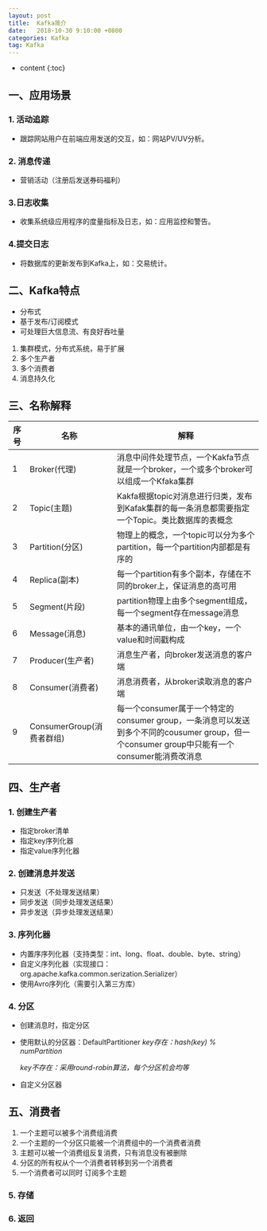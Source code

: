 ```yaml
---
layout: post
title:  Kafka简介
date:   2018-10-30 9:10:00 +0800
categories: Kafka
tag: Kafka
---
```


* content
{:toc}


## 一、应用场景
### 1. 活动追踪
- 跟踪网站用户在前端应用发送的交互，如：网站PV/UV分析。

### 2. 消息传递
- 营销活动（注册后发送券码福利）

### 3.日志收集
- 收集系统级应用程序的度量指标及日志，如：应用监控和警告。

### 4.提交日志
- 将数据库的更新发布到Kafka上，如：交易统计。

## 二、Kafka特点
- 分布式
- 基于发布/订阅模式
- 可处理巨大信息流、有良好吞吐量

1. 集群模式，分布式系统，易于扩展
2. 多个生产者
3. 多个消费者
4. 消息持久化


## 三、名称解释
| 序号 | 名称                      | 解释                                                         |
| ---- | ------------------------- | ------------------------------------------------------------ |
| 1    | Broker(代理)              | 消息中间件处理节点，一个Kakfa节点就是一个broker，一个或多个broker可以组成一个Kfaka集群 |
| 2    | Topic(主题)               | Kakfa根据topic对消息进行归类，发布到Kafak集群的每一条消息都需要指定一个Topic。类比数据库的表概念 |
| 3    | Partition(分区)           | 物理上的概念，一个topic可以分为多个partition，每一个partition内部都是有序的 |
| 4    | Replica(副本)             | 每一个partition有多个副本，存储在不同的broker上，保证消息的高可用 |
| 5    | Segment(片段)             | partition物理上由多个segment组成，每一个segment存在message消息 |
| 6    | Message(消息)             | 基本的通讯单位，由一个key，一个value和时间戳构成             |
| 7    | Producer(生产者)          | 消息生产者，向broker发送消息的客户端                         |
| 8    | Consumer(消费者)          | 消息消费者，从broker读取消息的客户端                         |
| 9    | ConsumerGroup(消费者群组) | 每一个consumer属于一个特定的consumer group，一条消息可以发送到多个不同的cousumer group，但一个consumer group中只能有一个consumer能消费改消息 |


## 四、生产者
### 1. 创建生产者
- 指定broker清单
- 指定key序列化器
- 指定value序列化器

### 2. 创建消息并发送
- 只发送（不处理发送结果）
- 同步发送（同步处理发送结果）
- 异步发送（异步处理发送结果）

### 3. 序列化器
- 内置序序列化器（支持类型：int、long、float、double、byte、string）
- 自定义序列化器（实现接口：org.apache.kafka.common.serization.Serializer）
- 使用Avro序列化（需要引入第三方库）

### 4. 分区
- 创建消息时，指定分区
- 使用默认的分区器：DefaultPartitioner
    *key存在：hash(key) % numPartition*

    *key不存在：采用round-robin算法，每个分区机会均等*
- 自定义分区器    

## 五、消费者
1. 一个主题可以被多个消费组消费
2. 一个主题的一个分区只能被一个消费组中的一个消费者消费
3. 主题可以被一个消费组反复消费，只有消息没有被删除
4. 分区的所有权从个一个消费者转移到另一个消费者
5. 一个消费者可以同时 订阅多个主题

### 5. 存储
### 6. 返回
